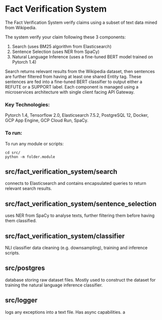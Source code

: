 # Fact Verification System

The Fact Verification System verify claims using a subset of text data mined from Wikipedia.

The system verify your claim following these 3 components:
  1. Search (uses BM25 algorithm from Elasticsearch)
  2. Sentence Selection (uses NER from SpaCy)
  3. Natural Language Inference (uses a fine-tuned BERT model trained on Pytorch 1.4)
  
Search returns relevant results from the Wikipedia dataset, then sentences are further filtered from having at least one shared Entity tag. These sentences are fed into a fine-tuned BERT classifier to output either a REFUTE or a SUPPORT label. Each component is managed using a microservices architecture with single client facing API Gateway.

### Key Technologies:
Pytorch 1.4, Tensorflow 2.0, Elasticsearch 7.5.2, PostgreSQL 12, Docker, GCP App Engine, GCP Cloud Run, SpaCy.

### To run:
To run any module or scripts:
```
cd src/
python -m folder.module
```

## src/fact_verification_system/search
connects to Elasticsearch and contains encapsulated queries to return relevant search results.

## src/fact_verification_system/sentence_selection
uses NER from SpaCy to analyse texts, further filtering them before having them classified.

## src/fact_verification_system/classifier
NLI classifier data cleaning (e.g. downsampling), training and inference scripts.

## src/postgres
database storing raw dataset files. Mostly used to construct the dataset for training the natural language inference classifier.

## src/logger
logs any exceptions into a text file. Has async capabilities.
a
